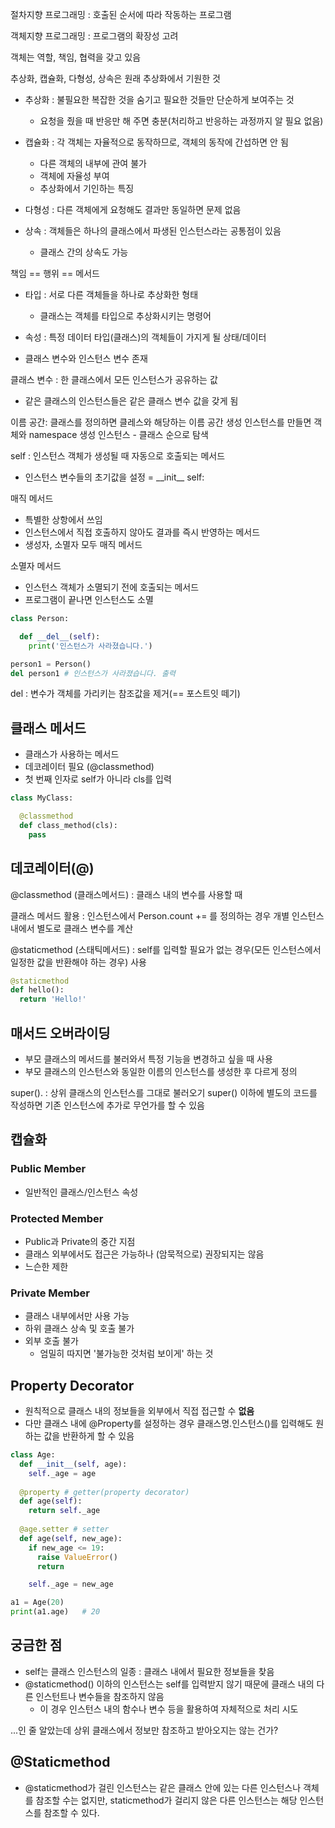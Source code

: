 절차지향 프로그래밍 : 호출된 순서에 따라 작동하는 프로그램

객체지향 프로그래밍 : 프로그램의 확장성 고려

객체는 역할, 책임, 협력을 갖고 있음

추상화, 캡슐화, 다형성, 상속은 원래 추상화에서 기원한 것

- 추상화 : 불필요한 복잡한 것을 숨기고 필요한 것들만 단순하게 보여주는 것
  - 요청을 줬을 때 반응만 해 주면 충분(처리하고 반응하는 과정까지 알 필요 없음)

- 캡슐화 : 각 객체는 자율적으로 동작하므로, 객체의 동작에 간섭하면 안 됨
  - 다른 객체의 내부에 관여 불가
  - 객체에 자율성 부여
  - 추상화에서 기인하는 특징

- 다형성 : 다른 객체에게 요청해도 결과만 동일하면 문제 없음

- 상속 : 객체들은 하나의 클래스에서 파생된 인스턴스라는 공통점이 있음
  - 클래스 간의 상속도 가능


책임 == 행위 == 메서드

- 타입 : 서로 다른 객체들을 하나로 추상화한 형태
  - 클래스는 객체를 타입으로 추상화시키는 명령어

- 속성 : 특정 데이터 타입(클래스)의 객체들이 가지게 될 상태/데이터
- 클래스 변수와 인스턴스 변수 존재

클래스 변수 : 한 클래스에서 모든 인스턴스가 공유하는 값
-  같은 클래스의 인스턴스들은 같은 클래스 변수 값을 갖게 됨

이름 공간: 클래스를 정의하면 클레스와 해당하는 이름 공간 생성
인스턴스를 만들면 객체와 namespace 생성
인스턴스 - 클래스 순으로 탐색

self : 인스턴스 객체가 생성될 때 자동으로 호출되는 메서드
- 인스턴스 변수들의 초기값을 설정
= \_\_init__ self: 

매직 메서드
- 특별한 상항에서 쓰임
- 인스턴스에서 직접 호출하지 않아도 결과를 즉시 반영하는 메서드
- 생성자, 소멸자 모두 매직 메서드

소멸자 메서드
- 인스턴스 객체가 소멸되기 전에 호출되는 메서드
- 프로그램이 끝나면 인스턴스도 소멸
```python
class Person:

  def __del__(self):
    print('인스턴스가 사라졌습니다.')

person1 = Person()
del person1 # 인스턴스가 사라졌습니다. 출력
```

del : 변수가 객체를 가리키는 참조값을 제거(== 포스트잇 떼기)

## 클래스 메서드

- 클래스가 사용하는 메서드
- 데코레이터 필요 (@classmethod)
- 첫 번째 인자로 self가 아니라 cls를 입력

```python
class MyClass:

  @classmethod
  def class_method(cls):
    pass
```


## 데코레이터(@)

@classmethod (클래스메서드) : 클래스 내의 변수를 사용할 때

클래스 메서드 활용 : 인스턴스에서 Person.count += 를 정의하는 경우 개별 인스턴스 내에서 별도로 클래스 변수를 계산

@staticmethod (스태틱메서드) : self를 입력할 필요가 없는 경우(모든 인스턴스에서 일정한 값을 반환해야 하는 경우) 사용

```python
@staticmethod
def hello():
  return 'Hello!'
```

## 매서드 오버라이딩

- 부모 클래스의 메서드를 불러와서 특정 기능을 변경하고 싶을 때 사용
- 부모 클래스의 인스턴스와 동일한 이름의 인스턴스를 생성한 후 다르게 정의

super(). : 상위 클래스의 인스턴스를 그대로 불러오기
super() 이하에 별도의 코드를 작성하면 기존 인스턴스에 추가로 무언가를 할 수 있음

## 캡슐화

### Public Member

- 일반적인 클래스/인스턴스 속성

### Protected Member

- Public과 Private의 중간 지점
- 클래스 외부에서도 접근은 가능하나 (암묵적으로) 권장되지는 않음
- 느슨한 제한

### Private Member

- 클래스 내부에서만 사용 가능
- 하위 클래스 상속 및 호출 불가
- 외부 호출 불가
  - 엄밀히 따지면 '불가능한 것처럼 보이게' 하는 것


## Property Decorator

- 원칙적으로 클래스 내의 정보들을 외부에서 직접 접근할 수 **없음**
- 다만 클래스 내에 @Property를 설정하는 경우 클래스명.인스턴스()를 입력해도 원하는 값을 반환하게 할 수 있음

```python
class Age:
  def __init__(self, age):
    self._age = age
  
  @property # getter(property decorator)
  def age(self):
    return self._age
  
  @age.setter # setter
  def age(self, new_age):
    if new_age <= 19:
      raise ValueError()
      return

    self._age = new_age

a1 = Age(20)
print(a1.age)   # 20
```

## 궁금한 점

- self는 클래스 인스턴스의 일종 : 클래스 내에서 필요한 정보들을 찾음
- @staticmethod() 이하의 인스턴스는 self를 입력받지 않기 때문에 클래스 내의 다른 인스턴트나 변수들을 참조하지 않음
  - 이 경우 인스턴스 내의 함수나 변수 등을 활용하여 자체적으로 처리 시도

...인 줄 알았는데 상위 클래스에서 정보만 참조하고 받아오지는 않는 건가?

## @Staticmethod

- @staticmethod가 걸린 인스턴스는 같은 클래스 안에 있는 다른 인스턴스나 객체를 참조할 수는 없지만, staticmethod가 걸리지 않은 다른 인스턴스는 해당 인스턴스를 참조할 수 있다.